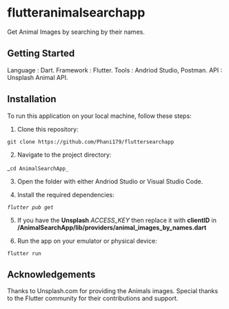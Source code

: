 # flutteranimalsearchapp

Get Animal Images by searching by their names.

## Getting Started

Language : Dart.
Framework : Flutter.
Tools : Andriod Studio, Postman.
API : Unsplash Animal API.

## Installation

To run this application on your local machine, follow these steps:

1. Clone this repository:

`git clone https://github.com/Phani179/fluttersearchapp`

2. Navigate to the project directory:

_`cd AnimalSearchApp_`

3. Open the folder with either Andriod Studio or Visual Studio Code.

4. Install the required dependencies:

_`flutter pub get`_

5. If you have the **Unsplash** _ACCESS_KEY_ then replace it with **clientID** in **/AnimalSearchApp/lib/providers/animal_images_by_names.dart**

6. Run the app on your emulator or physical device:

`flutter run`

## Acknowledgements

Thanks to Unsplash.com for providing the Animals images. Special thanks to the Flutter community for their contributions and support.
